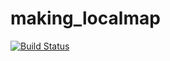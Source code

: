 # making_localmap
[![Build Status](https://travis-ci.org/amslabtech/making_localmap.svg?branch=master)](https://travis-ci.org/amslabtech/making_localmap)

